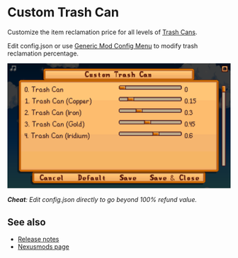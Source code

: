# Custom Trash Can

Customize the item reclamation price for all levels of [Trash Cans](https://stardewvalleywiki.com/Trash_Cans).

Edit config.json or use [Generic Mod Config Menu](https://www.nexusmods.com/stardewvalley/mods/5098) to modify trash reclamation percentage.

![](images/config.png)

___Cheat__:  Edit config.json directly to go beyond 100% refund value._

## See also

- [Release notes](release-notes.md)
- [Nexusmods page](https://www.nexusmods.com/stardewvalley/mods/11835)
